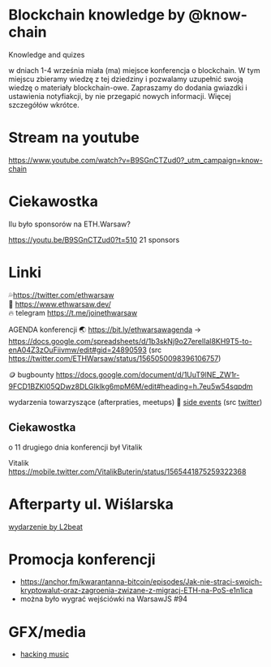 # Blockchain knowledge by @know-chain
Knowledge and quizes

w dniach 1-4 września miała (ma) miejsce konferencja o blockchain.
W tym miejscu zbieramy wiedzę z tej dziedziny i pozwalamy uzupełnić swoją wiedzę o materiały blockchain-owe.
Zapraszamy do dodania gwiazdki i ustawienia notyfiakcji, by nie przegapić nowych informacji.
Więcej szczegółów wkrótce.

# Stream na youtube

https://www.youtube.com/watch?v=B9SGnCTZud0?_utm_campaign=know-chain

# Ciekawostka

Ilu było sponsorów na ETH.Warsaw?

https://youtu.be/B9SGnCTZud0?t=510 21 sponsors

# Linki

💦https://twitter.com/ethwarsaw  
🌲 https://www.ethwarsaw.dev/  
🔥 telegram https://t.me/joinethwarsaw  

 AGENDA konferencji 🌏 https://bit.ly/ethwarsawagenda -> https://docs.google.com/spreadsheets/d/1b3skNj9o27erelIal8KH9T5-to-enA04Z3zOuFiivmw/edit#gid=24890593 (src https://twitter.com/ETHWarsaw/status/1565050098396106757)

🪙 bugbounty https://docs.google.com/document/d/1UuT9lNE_ZW1r-9FCD1BZKI05QDwz8DLGIklkg6mpM6M/edit#heading=h.7eu5w54sqpdm

wydarzenia towarzyszące (afterpraties, meetups)
📅 [side events](https://docs.google.com/spreadsheets/d/15SZT8qmbf-txT2E24pZY2c7YyYokhaJ2kpVRZsQZsq8/edit#gid=469826052) (src [twitter](https://mobile.twitter.com/ETHWarsaw/status/1564870260385353729))

## Ciekawostka

o 11 drugiego dnia konferencji był Vitalik

Vitalik https://mobile.twitter.com/VitalikButerin/status/1565441875259322368

# Afterparty ul. Wiślarska

[wydarzenie by L2beat](https://www.eventbrite.com/e/l2meet-by-l2beat-tickets-407355339787)

# Promocja konferencji

* https://anchor.fm/kwarantanna-bitcoin/episodes/Jak-nie-straci-swoich-kryptowalut-oraz-zagroenia-zwizane-z-migracj-ETH-na-PoS-e1n1ica
* można było wygrać wejściówki na WarsawJS #94

# GFX/media

* [hacking music](https://www.youtube.com/watch?v=Y8w-2lzM-C4)
